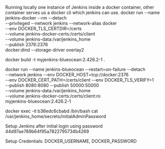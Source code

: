 Running locally one instance of Jenkins inside a docker container, other container serves us a docker cli which jenkins can use.
docker run --name jenkins-docker --rm --detach \
  --privileged --network jenkins --network-alias docker \
  --env DOCKER_TLS_CERTDIR=/certs \
  --volume jenkins-docker-certs:/certs/client \
  --volume jenkins-data:/var/jenkins_home \
  --publish 2376:2376 \
  docker:dind --storage-driver overlay2



docker build -t myjenkins-blueocean:2.426.2-1 .

docker run --name jenkins-blueocean --restart=on-failure --detach \
  --network jenkins --env DOCKER_HOST=tcp://docker:2376 \
  --env DOCKER_CERT_PATH=/certs/client --env DOCKER_TLS_VERIFY=1 \
  --publish 8080:8080 --publish 50000:50000 \
  --volume jenkins-data:/var/jenkins_home \
  --volume jenkins-docker-certs:/certs/client:ro \
  myjenkins-blueocean:2.426.2-1


docker exec -it b36edc6cbabd /bin/bash
cat /var/jenkins_home/secrets/initialAdminPassword

Setup Jenkins after initial login using password
44d97ae789b64f95a7822795734b4269

Setup Credentials: DOCKER_USERNAME, DOCKER_PASSWORD

